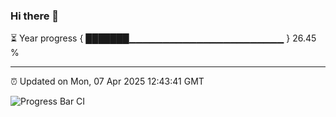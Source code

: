 ### Hi there 👋

⏳ Year progress { ███████▁▁▁▁▁▁▁▁▁▁▁▁▁▁▁▁▁▁▁▁▁▁▁ } 26.45 %

---

⏰ Updated on Mon, 07 Apr 2025 12:43:41 GMT

![Progress Bar CI](https://github.com/liununu/liununu/workflows/Progress%20Bar%20CI/badge.svg)
